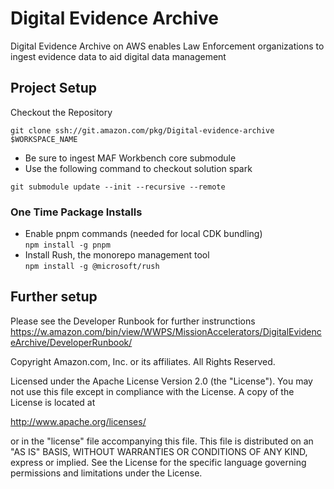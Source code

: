 # Digital Evidence Archive

Digital Evidence Archive on AWS enables Law Enforcement organizations to ingest evidence data to aid digital data management

## Project Setup

Checkout the Repository

```
git clone ssh://git.amazon.com/pkg/Digital-evidence-archive $WORKSPACE_NAME
```

- Be sure to ingest MAF Workbench core submodule
- Use the following command to checkout solution spark

```
git submodule update --init --recursive --remote
```

### One Time Package Installs
- Enable pnpm commands (needed for local CDK bundling)  
`npm install -g pnpm` 
- Install Rush, the monorepo management tool  
`npm install -g @microsoft/rush` 

## Further setup

Please see the Developer Runbook for further instrunctions
https://w.amazon.com/bin/view/WWPS/MissionAccelerators/DigitalEvidenceArchive/DeveloperRunbook/

Copyright Amazon.com, Inc. or its affiliates. All Rights Reserved.

Licensed under the Apache License Version 2.0 (the "License"). You may not use this file except in compliance with the License. A copy of the License is located at

http://www.apache.org/licenses/

or in the "license" file accompanying this file. This file is distributed on an "AS IS" BASIS, WITHOUT WARRANTIES OR CONDITIONS OF ANY KIND, express or implied. See the License for the specific language governing permissions and limitations under the License.
